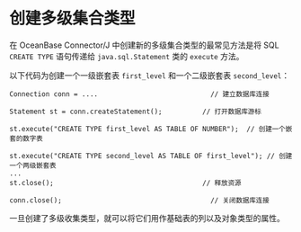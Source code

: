 创建多级集合类型 
=============================

在 OceanBase Connector/J 中创建新的多级集合类型的最常见方法是将 SQL `CREATE TYPE` 语句传递给 `java.sql.Statement` 类的 `execute` 方法。

以下代码为创建一个一级嵌套表 `first_level` 和一个二级嵌套表 `second_level`：

```unknow
Connection conn = ....                            // 建立数据库连接

Statement st = conn.createStatement();          // 打开数据库游标

st.execute("CREATE TYPE first_level AS TABLE OF NUMBER");  // 创建一个嵌套的数字表

st.execute("CREATE TYPE second_level AS TABLE OF first_level"); // 创建一个两级嵌套表
...        
st.close();                                     // 释放资源

conn.close();                                     // 关闭数据库连接
```



一旦创建了多级收集类型，就可以将它们用作基础表的列以及对象类型的属性。

